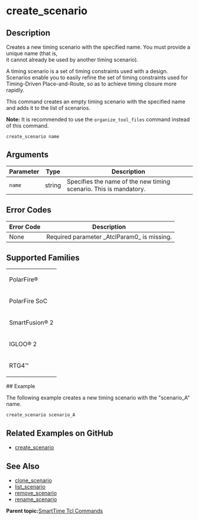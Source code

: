 # create\_scenario

## Description

Creates a new timing scenario with the specified name. You must provide a unique name \(that is,<br /> it cannot already be used by another timing scenario\).

A timing scenario is a set of timing constraints used with a design. Scenarios enable you to easily refine the set of timing constraints used for Timing-Driven Place-and-Route, so as to achieve timing closure more rapidly.

This command creates an empty timing scenario with the specified name and adds it to the list of scenarios.

**Note:** It is recommended to use the `organize_tool_files` command instead of this command.

```
create_scenario name
```

## Arguments

|Parameter|Type|Description|
|---------|----|-----------|
|`name`|string|Specifies the name of the new timing scenario. This is mandatory.|

## Error Codes

|Error Code|Description|
|----------|-----------|
|None|Required parameter \_AtclParam0\_ is missing.|

## Supported Families

<table id="GUID-56F9E300-6CAB-48D0-9D92-B4EC8F62D904"><tbody><tr><td>

PolarFire®

</td></tr><tr><td>

PolarFire SoC

</td></tr><tr><td>

SmartFusion® 2

</td></tr><tr><td>

IGLOO® 2

</td></tr><tr><td>

RTG4™

</td></tr></tbody>
</table>## Example

The following example creates a new timing scenario with the "scenario\_A" name.

```
create_scenario scenario_A
```

## Related Examples on GitHub

-   [create\_scenario](https://github.com/MicrochipTech/Libero-SoC-Design-Suite-Tcl-Examples/tree/basic_tcl_examples/SmartTime/create_scenario)

## See Also

-   [clone\_scenario](GUID-0FAFF9D7-8C21-4972-9CE3-228DA0BADCBF.md)
-   [list\_scenario](GUID-F9BBB1F7-5299-425A-BB1A-3D3DC6720A60.md)
-   [remove\_scenario](GUID-3A312F37-292D-479B-9CFD-A111CE65F038.md)
-   [rename\_scenario](GUID-3D689BB0-A88F-4362-81B0-E0D58B4A7381.md)

**Parent topic:**[SmartTime Tcl Commands](GUID-96623DD0-9D90-4AFA-90C3-B2BAEEE15670.md)

